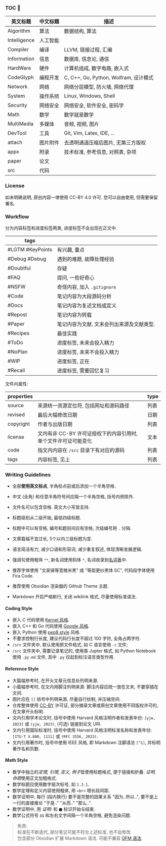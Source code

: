 ### TOC 🚀

| 英文标题     | 中文标题 | 描述                                  |
| ------------ | -------- | ------------------------------------- |
| Algorithm    | 算法     | 数据结构, 算法                        |
| Intelligence | 人工智能 |                                       |
| Compiler     | 编译     | LLVM, 链接过程, 汇编                  |
| Information  | 信息     | 数据库, 信息论, 通信                  |
| HardWare     | 硬件     | 计算机组成, 数字电路, 嵌入式          |
| CodeGlyph    | 编程开发 | C, C++, Go, Python, Wolfram, 设计模式 |
| Network      | 网络     | 网络分层模型, 防火墙, 网络代理        |
| System       | 操作系统 | Linux, Windows, Shell                 |
| Security     | 网络安全 | 网络安全, 软件安全, 密码学            |
| Math         | 数学     | 数学就是数学                          |
| MultiMedia   | 多媒体   | 音频, 视频, 图片                      |
| DevTool      | 工具     | Git, Vim, Latex, IDE, ...             |
| attach       | 图片附件 | 去透明通道压缩后图片, 无第三方版权    |
| appx         | 附录     | 技术标准, 参考信息, 对照表, 杂项      |
| paper        | 论文     |                                       |
| src          | 代码     |                                       |


### License

如未明确说明, 原创内容一律使用 CC-BY 4.0 许可. 您可以自由使用, 但需要保留署名.

### Workflow

分为内容标签和进度标签两类, 进度标签不会出现在正文中.

| tags                      |                      |
| ------------------------- | --------------------------- |
| #LGTM #KeyPoints          | 有兴趣, 重点      |
| #Debug #Debug | 遇到的难题, 故障处理经验        |
| #Doubtful    | 存疑  |
| #FAQ                      | 提问, 一些好奇心            |
| #NSFW                     | 奇怪内容, 加入 `.gitignore` |
| #Code                     | 笔记内容为大段源码分析              |
| #Docs                     | 笔记内容为复述文档或定义    |
| #Repost                   | 笔记内容为转载              |
| #Paper                                  | 笔记内容为文献. 文末会列出来源及文献类型.                    |
| #Recipes                  | 最佳实践                    |
| #ToDo                     | 进度标签, 未来会投入精力    |
| #NoPlan                   | 进度标签, 未来不会投入精力  |
| #WIP                      | 进度标签, 正在              |
| #Recall                   | 进度标签, 需要回忆复习      |

文件内属性:

| properties |                                                                 | type |
| ---------- | --------------------------------------------------------------- | ---- |
| source     | 来源统一资源定位符, 包括网址和源码路径                          | 列表 |
| revised    | 最后大幅修改日期                                                | 日期 |
| copyright  | 作者与出版日期                                                  | 列表 |
| license    | 文内有非 CC-BY 许可证授权下的内容引用时, 单个文件许可证可能变化 | 文本 |
| code       | 指文内内容在 `/src` 目录下有对应的源码                          | 列表 |
| tags       | 内容标签, 见上                                                  | 列表     |


### Writing Guidelines

- 全部**使用英文标点**, 半角标点前或后添加一个半角空格.
- 中文 (全角) 和任意半角符号间应隔一个半角空格, 括号内侧除外.
- 文件名可以包含空格. 英文大小写皆支持.
- 标题级别从二级开始, 最低四级标题.
- 标题中可以有空格, 编号和题目间应有空格, 次级编号用 `.` 分隔.
- 文章篇幅不宜过长, 5个以内三级标题为宜.

- 语言简洁有力, 减少口语和形容词, 减少重复叙述, 体现清晰发展逻辑.
- 强调句使用粗体 `**`, 新名词使用斜体 `*`, 名词收录到[名词表](Glossary.md)中.
- 推荐字体使用 "文泉驿等宽微米黑" 或 "等距更纱黑体 SC", 代码段字体使用 Fira Code.
- 推荐使用 Obsidian 渲染器的 Github Theme 主题.
- Markdown 开启严格断行, 关闭 wikilink 格式, 尽量使用标准语法.

#### Coding Style

- 嵌入 C 代码使用 [Kernel 风格](Language/C/Kernel%20C%20Style.md).
- 嵌入 C++ 和 Go 代码使用 [Google 风格](Language/C++/Google%20C++%20Style.md).
- 嵌入 Python 使用 [pep8 style](Language/Python/pep8%20style.md) 风格.
- 不要求控制行长度, 建议代码行长度不超过 100 字符, 全角占两字符.
- `/src` 文件夹中, 默认使用原文件格式, 如 C 语言使用 `.c` 文件; 
- `/src` 文件夹中, 需要记录笔记的, 使用类 Jupter 格式, 如 Python Notebook 使用 `.py.md` 文件, 其中 `.py` 仅起到标注语言类型作用.

#### Reference Style

- 大篇幅参考时, 在开头文章元信息处列明来源. 
- 小篇幅参考时, 在文内用脚注列明来源. 脚注内容应统一放在文末, 不要穿插在文间.
- 图片应在 `[]` 括号中列明来源, 尽量自行绘制, 并压缩空间.
- 仓库整体使用 [CC-BY](License.md) 许可证, 部分摘录文章或原创文章使用不同版权许可的, 在文章开头标明.
- 文内引用学术论文时, 括号中使用 Harvard 风格注明作者和发表年份: `[yjw, 2023]` 或 `(yjw, 2023)`, (可选) 链接到论文 URI. 
- 文内引用国际标准时, 括号中使用 Harvard 风格注明标准名称和发表年份: `[ITU-T X.800, 1111]` 或 `(RFC 3556, 2023)`.
- 文内引用著作时, 括号中使用 IEEE 风格, 即 Markdown 注脚语法 `[^1]`, 并标明著作名和页数.

#### Math Style

- 数学中独立的*定理, 引理, 定义, 例子*皆使用标题格式, 便于链接和折叠. *证明, 命题*使用正文加粗格式.
- 数学标题应使用数字层次标号, 如 `1.3.1`.
- 数学定理和定义内容使用粗体, 用 `<br>` 增长段间距.
- 数学证明中, 每行 (段内换行) 要不是完整的因果关系 "因为..所以..", 要不是上一行的直接推论 "于是.." "从而.." "那么..". 
- 数学证明中, 用 *证明:* 和 $\blacksquare$ 标识开始与结束.
- 数学公式符号 `$$` 和左右文字间隔一个半角空格, 避免渲染问题.

> 免责:   
> 标准在不断迭代, 部分笔记可能不符合上述标准, 也不会修改.   
> 包含部分 Obsidian 扩展 Markdown 语法. 可能不兼容 [GFM 语法](https://github.github.com/gfm/).
